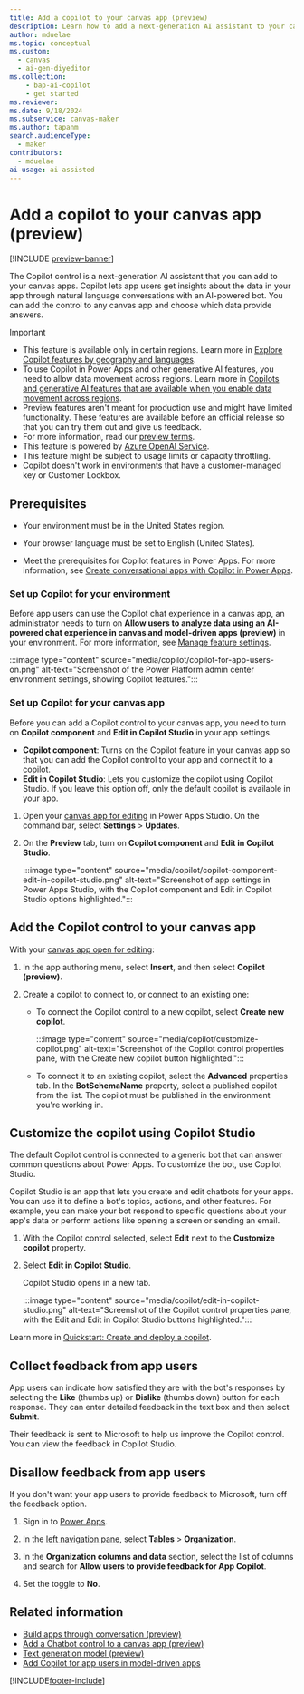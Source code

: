 ```yaml
---
title: Add a copilot to your canvas app (preview)
description: Learn how to add a next-generation AI assistant to your canvas apps to help your app users with their requests.
author: mduelae
ms.topic: conceptual
ms.custom:
  - canvas
  - ai-gen-diyeditor
ms.collection: 
    - bap-ai-copilot
    - get started
ms.reviewer: 
ms.date: 9/18/2024
ms.subservice: canvas-maker
ms.author: tapanm
search.audienceType: 
  - maker
contributors:
  - mduelae
ai-usage: ai-assisted
---
```


# Add a copilot to your canvas app (preview)

[!INCLUDE [preview-banner](~/../shared-content/shared/preview-includes/preview-banner.md)]

The Copilot control is a next-generation AI assistant that you can add to your canvas apps. Copilot lets app users get insights about the data in your app through natural language conversations with an AI-powered bot. You can add the control to any canvas app and choose which data provide answers.

> [!IMPORTANT]
>
> - This feature is available only in certain regions. Learn more in [Explore Copilot features by geography and languages](https://releaseplans.microsoft.com/en-US/availability-reports/?report=copilotfeaturereport).
> - To use Copilot in Power Apps and other generative AI features, you need to allow data movement across regions. Learn more in [Copilots and generative AI features that are available when you enable data movement across regions](/power-platform/admin/geographical-availability-copilot#copilots-and-generative-ai-features-that-are-available-when-you-enable-data-movement-across-regions).
> - Preview features aren't meant for production use and might have limited functionality. These features are available before an official release so that you can try them out and give us feedback.
> - For more information, read our [preview terms](https://go.microsoft.com/fwlink/?linkid=2189520).
> - This feature is powered by [Azure OpenAI Service](/azure/cognitive-services/openai/overview).
> - This feature might be subject to usage limits or capacity throttling.
> - Copilot doesn't work in environments that have a customer-managed key or Customer Lockbox.

## Prerequisites

- Your environment must be in the United States region.

- Your browser language must be set to English (United States).

- Meet the prerequisites for Copilot features in Power Apps. For more information, see [Create conversational apps with Copilot in Power Apps](ai-overview.md).

### Set up Copilot for your environment

Before app users can use the Copilot chat experience in a canvas app, an administrator needs to turn on **Allow users to analyze data using an AI-powered chat experience in canvas and model-driven apps (preview)** in your environment. For more information, see [Manage feature settings](/power-platform/admin/settings-features#copilot-preview).

:::image type="content" source="media/copilot/copilot-for-app-users-on.png" alt-text="Screenshot of the Power Platform admin center environment settings, showing Copilot features.":::

### Set up Copilot for your canvas app

Before you can add a Copilot control to your canvas app, you need to turn on **Copilot component** and **Edit in Copilot Studio** in your app settings.

- **Copilot component**: Turns on the Copilot feature in your canvas app so that you can add the Copilot control to your app and connect it to a copilot.
- **Edit in Copilot Studio**: Lets you customize the copilot using Copilot Studio. If you leave this option off, only the default copilot is available in your app.

1. Open your [canvas app for editing](edit-app.md) in Power Apps Studio. On the command bar, select **Settings** > **Updates**.

1. On the **Preview** tab, turn on **Copilot component** and **Edit in Copilot Studio**.

    :::image type="content" source="media/copilot/copilot-component-edit-in-copilot-studio.png" alt-text="Screenshot of app settings in Power Apps Studio, with the Copilot component and Edit in Copilot Studio options highlighted.":::

## Add the Copilot control to your canvas app

With your [canvas app open for editing](edit-app.md):

1. In the app authoring menu, select **Insert**, and then select **Copilot (preview)**.

1. Create a copilot to connect to, or connect to an existing one:

    - To connect the Copilot control to a new copilot, select **Create new copilot**.

      :::image type="content" source="media/copilot/customize-copilot.png" alt-text="Screenshot of the Copilot control properties pane, with the Create new copilot button highlighted.":::

    - To connect it to an existing copilot, select the **Advanced** properties tab. In the **BotSchemaName** property, select a published copilot from the list. The copilot must be published in the environment you're working in.

## Customize the copilot using Copilot Studio

The default Copilot control is connected to a generic bot that can answer common questions about Power Apps. To customize the bot, use Copilot Studio.

Copilot Studio is an app that lets you create and edit chatbots for your apps. You can use it to define a bot's topics, actions, and other features. For example, you can make your bot respond to specific questions about your app's data or perform actions like opening a screen or sending an email.

1. With the Copilot control selected, select **Edit** next to the **Customize copilot** property.

1. Select **Edit in Copilot Studio**.

    Copilot Studio opens in a new tab.

    :::image type="content" source="media/copilot/edit-in-copilot-studio.png" alt-text="Screenshot of the Copilot control properties pane, with the Edit and Edit in Copilot Studio buttons highlighted.":::

Learn more in [Quickstart: Create and deploy a copilot](/microsoft-copilot-studio/fundamentals-get-started).

## Collect feedback from app users

App users can indicate how satisfied they are with the bot's responses by selecting the **Like** (thumbs up) or **Dislike** (thumbs down) button for each response. They can enter detailed feedback in the text box and then select **Submit**.

Their feedback is sent to Microsoft to help us improve the Copilot control. You can view the feedback in Copilot Studio.

## Disallow feedback from app users

If you don't want your app users to provide feedback to Microsoft, turn off the feedback option.

1. Sign in to [Power Apps](https://make.powerapps.com).

1. In the [left navigation pane](intro-maker-portal.md#1--left-navigation-pane), select **Tables** > **Organization**.

1. In the **Organization columns and data** section, select the list of columns and search for **Allow users to provide feedback for App Copilot**.

1. Set the toggle to **No**.

## Related information

- [Build apps through conversation (preview)](ai-conversations-create-app.md)
- [Add a Chatbot control to a canvas app (preview)](add-ai-chatbot.md)
- [Text generation model (preview)](/ai-builder/prebuilt-azure-openai)
- [Add Copilot for app users in model-driven apps](../model-driven-apps/add-ai-copilot.md)

[!INCLUDE[footer-include](../../includes/footer-banner.md)]
